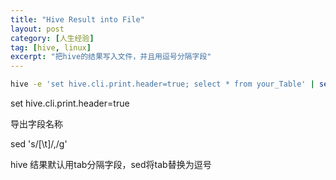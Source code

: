 ```yaml
---
title: "Hive Result into File"
layout: post
category: [人生经验]
tag: [hive, linux]
excerpt: "把hive的结果写入文件，并且用逗号分隔字段"
---
```


```sh
hive -e 'set hive.cli.print.header=true; select * from your_Table' | sed 's/[\t]/,/g'  > /home/yourfile.csv
```

set hive.cli.print.header=true

导出字段名称

sed 's/[\t]/,/g'

hive 结果默认用tab分隔字段，sed将tab替换为逗号
